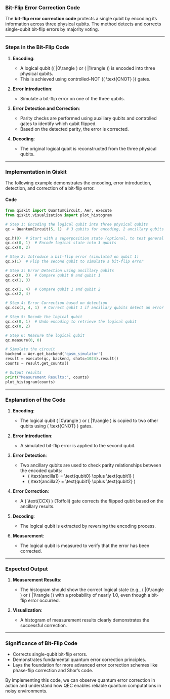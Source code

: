 ### **Bit-Flip Error Correction Code**

The **bit-flip error correction code** protects a single qubit by encoding its information across three physical qubits. The method detects and corrects single-qubit bit-flip errors by majority voting.

---

### **Steps in the Bit-Flip Code**

1. **Encoding**:
   - A logical qubit (\( |0\rangle \) or \( |1\rangle \)) is encoded into three physical qubits.
   - This is achieved using controlled-NOT (\( \text{CNOT} \)) gates.

2. **Error Introduction**:
   - Simulate a bit-flip error on one of the three qubits.

3. **Error Detection and Correction**:
   - Parity checks are performed using auxiliary qubits and controlled gates to identify which qubit flipped.
   - Based on the detected parity, the error is corrected.

4. **Decoding**:
   - The original logical qubit is reconstructed from the three physical qubits.

---

### **Implementation in Qiskit**

The following example demonstrates the encoding, error introduction, detection, and correction of a bit-flip error.

#### **Code**

```python
from qiskit import QuantumCircuit, Aer, execute
from qiskit.visualization import plot_histogram

# Step 1: Encoding the logical qubit into three physical qubits
qc = QuantumCircuit(5, 1)  # 3 qubits for encoding, 2 ancillary qubits for error detection

qc.h(0)  # Start with a superposition state (optional, to test general states)
qc.cx(0, 1)  # Encode logical state into 3 qubits
qc.cx(0, 2)

# Step 2: Introduce a bit-flip error (simulated on qubit 1)
qc.x(1)  # Flip the second qubit to simulate a bit-flip error

# Step 3: Error Detection using ancillary qubits
qc.cx(0, 3)  # Compare qubit 0 and qubit 1
qc.cx(1, 3)

qc.cx(1, 4)  # Compare qubit 1 and qubit 2
qc.cx(2, 4)

# Step 4: Error Correction based on detection
qc.ccx(3, 4, 1)  # Correct qubit 1 if ancillary qubits detect an error

# Step 5: Decode the logical qubit
qc.cx(0, 1)  # Undo encoding to retrieve the logical qubit
qc.cx(0, 2)

# Step 6: Measure the logical qubit
qc.measure(0, 0)

# Simulate the circuit
backend = Aer.get_backend('qasm_simulator')
result = execute(qc, backend, shots=1024).result()
counts = result.get_counts()

# Output results
print("Measurement Results:", counts)
plot_histogram(counts)
```

---

### **Explanation of the Code**

1. **Encoding**:
   - The logical qubit \( |0\rangle \) or \( |1\rangle \) is copied to two other qubits using \( \text{CNOT} \) gates.

2. **Error Introduction**:
   - A simulated bit-flip error is applied to the second qubit.

3. **Error Detection**:
   - Two ancillary qubits are used to check parity relationships between the encoded qubits:
     - \( \text{ancilla1} = \text{qubit0} \oplus \text{qubit1} \)
     - \( \text{ancilla2} = \text{qubit1} \oplus \text{qubit2} \)

4. **Error Correction**:
   - A \( \text{CCX} \) (Toffoli) gate corrects the flipped qubit based on the ancillary results.

5. **Decoding**:
   - The logical qubit is extracted by reversing the encoding process.

6. **Measurement**:
   - The logical qubit is measured to verify that the error has been corrected.

---

### **Expected Output**

1. **Measurement Results**:
   - The histogram should show the correct logical state (e.g., \( |0\rangle \) or \( |1\rangle \)) with a probability of nearly 1.0, even though a bit-flip error occurred.

2. **Visualization**:
   - A histogram of measurement results clearly demonstrates the successful correction.

---

### **Significance of Bit-Flip Code**

- Corrects single-qubit bit-flip errors.
- Demonstrates fundamental quantum error correction principles.
- Lays the foundation for more advanced error correction schemes like phase-flip correction and Shor’s code.

By implementing this code, we can observe quantum error correction in action and understand how QEC enables reliable quantum computations in noisy environments.
